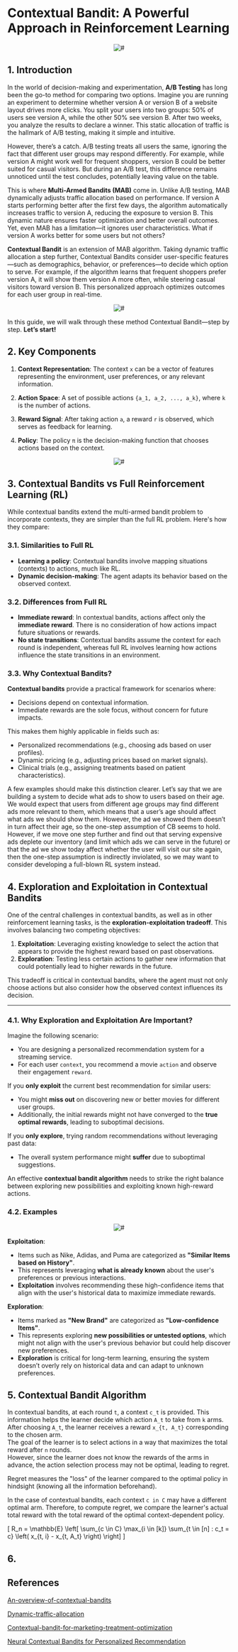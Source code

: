 # Contextual Bandit: A Powerful Approach in Reinforcement Learning

<div align="center">

![#](./images/1_FH4t-DcuKWfLYRWvd4JIjA.jpeg)

</div>

## 1. Introduction

In the world of decision-making and experimentation, **A/B Testing** has long been the go-to method for comparing two options. Imagine you are running an experiment to determine whether version A or version B of a website layout drives more clicks. You split your users into two groups: 50% of users see version A, while the other 50% see version B. After two weeks, you analyze the results to declare a winner. This static allocation of traffic is the hallmark of A/B testing, making it simple and intuitive.

However, there’s a catch. A/B testing treats all users the same, ignoring the fact that different user groups may respond differently. For example, while version A might work well for frequent shoppers, version B could be better suited for casual visitors. But during an A/B test, this difference remains unnoticed until the test concludes, potentially leaving value on the table.

This is where **Multi-Armed Bandits (MAB)** come in. Unlike A/B testing, MAB dynamically adjusts traffic allocation based on performance. If version A starts performing better after the first few days, the algorithm automatically increases traffic to version A, reducing the exposure to version B. This dynamic nature ensures faster optimization and better overall outcomes. Yet, even MAB has a limitation—it ignores user characteristics. What if version A works better for some users but not others?

**Contextual Bandit** is an extension of MAB algorithm. Taking dynamic traffic allocation a step further, Contextual Bandits consider user-specific features—such as demographics, behavior, or preferences—to decide which option to serve. For example, if the algorithm learns that frequent shoppers prefer version A, it will show them version A more often, while steering casual visitors toward version B. This personalized approach optimizes outcomes for each user group in real-time.

<div align="center">

![#](./images/Screenshot%202024-11-17%20160833.png)

</div>

In this guide, we will walk through these method Contextual Bandit—step by step. **Let’s start!**

## 2. Key Components

1. **Context Representation**:
   The context `x` can be a vector of features representing the environment, user preferences, or any relevant information.
   
2. **Action Space**:
   A set of possible actions `{a_1, a_2, ..., a_k}`, where `k` is the number of actions.

3. **Reward Signal**:
   After taking action `a`, a reward `r` is observed, which serves as feedback for learning.

4. **Policy**:
   The policy `π` is the decision-making function that chooses actions based on the context.

<div align="center">

![#](./images/download.jpeg)

</div>

## 3. Contextual Bandits vs Full Reinforcement Learning (RL)
While contextual bandits extend the multi-armed bandit problem to incorporate contexts, they are simpler than the full RL problem. Here's how they compare:

### 3.1. Similarities to Full RL
- **Learning a policy**: Contextual bandits involve mapping situations (contexts) to actions, much like RL.
- **Dynamic decision-making**: The agent adapts its behavior based on the observed context.

### 3.2. Differences from Full RL
- **Immediate reward**: In contextual bandits, actions affect only the **immediate reward**. There is no consideration of how actions impact future situations or rewards.
- **No state transitions**: Contextual bandits assume the context for each round is independent, whereas full RL involves learning how actions influence the state transitions in an environment.

### 3.3. Why Contextual Bandits?

**Contextual bandits** provide a practical framework for scenarios where:
- Decisions depend on contextual information.
- Immediate rewards are the sole focus, without concern for future impacts.

This makes them highly applicable in fields such as:
- Personalized recommendations (e.g., choosing ads based on user profiles).
- Dynamic pricing (e.g., adjusting prices based on market signals).
- Clinical trials (e.g., assigning treatments based on patient characteristics).

A few examples should make this distinction clearer. Let’s say that we are building a system to decide what ads to show to users based on their age. We would expect that users from different age groups may find different ads more relevant to them, which means that a user’s age should affect what ads we should show them. However, the ad we showed them doesn’t in turn affect their age, so the one-step assumption of CB seems to hold. However, if we move one step further and find out that serving expensive ads deplete our inventory (and limit which ads we can serve in the future) or that the ad we show today affect whether the user will visit our site again, then the one-step assumption is indirectly inviolated, so we may want to consider developing a full-blown RL system instead.


## 4. Exploration and Exploitation in Contextual Bandits
One of the central challenges in contextual bandits, as well as in other reinforcement learning tasks, is the **exploration-exploitation tradeoff**. This involves balancing two competing objectives:

1. **Exploitation**: Leveraging existing knowledge to select the action that appears to provide the highest reward based on past observations.
2. **Exploration**: Testing less certain actions to gather new information that could potentially lead to higher rewards in the future.

This tradeoff is critical in contextual bandits, where the agent must not only choose actions but also consider how the observed context influences its decision.

---

### 4.1. Why Exploration and Exploitation Are Important?

Imagine the following scenario:
- You are designing a personalized recommendation system for a streaming service.
- For each user `context`, you recommend a movie `action` and observe their engagement `reward`.

If you **only exploit** the current best recommendation for similar users:
- You might **miss out** on discovering new or better movies for different user groups.
- Additionally, the initial rewards might not have converged to the **true optimal rewards**, leading to suboptimal decisions.

If you **only explore**, trying random recommendations without leveraging past data:
- The overall system performance might **suffer** due to suboptimal suggestions.

An effective **contextual bandit algorithm** needs to strike the right balance between exploring new possibilities and exploiting known high-reward actions.

### 4.2. Examples

<div align="center">

![#](./images/Screenshot%202024-11-18%20002951.png)

</div>

**Exploitation**:
- Items such as Nike, Adidas, and Puma are categorized as **"Similar Items based on History"**.
- This represents leveraging **what is already known** about the user's preferences or previous interactions.
- **Exploitation** involves recommending these high-confidence items that align with the user's historical data to maximize immediate rewards.

**Exploration**:
- Items marked as **"New Brand"** are categorized as **"Low-confidence Items"**.
- This represents exploring **new possibilities or untested options**, which might not align with the user's previous behavior but could help discover new preferences.
- **Exploration** is critical for long-term learning, ensuring the system doesn’t overly rely on historical data and can adapt to unknown preferences.


## 5. Contextual Bandit Algorithm
In contextual bandits, at each round `t`, a context `c_t` is provided. This information helps the learner decide which action `A_t` to take from `k` arms.  
After choosing `A_t`, the learner receives a reward `x_{t, A_t}` corresponding to the chosen arm.  
The goal of the learner is to select actions in a way that maximizes the total reward after `n` rounds.  
However, since the learner does not know the rewards of the arms in advance, the action selection process may not be optimal, leading to regret.

Regret measures the "loss" of the learner compared to the optimal policy in hindsight (knowing all the information beforehand).

In the case of contextual bandits, each context  `c in C` may have a different optimal arm. Therefore, to compute regret, we compare the learner's actual total reward with the total reward of the optimal context-dependent policy.

\[
R_n = \mathbb{E} \left[ \sum_{c \in C} \max_{i \in [k]} \sum_{t \in [n] : c_t = c} \left( x_{t, i} - x_{t, A_t} \right) \right]
\]


## 6.

## References
[An-overview-of-contextual-bandits](https://towardsdatascience.com/an-overview-of-contextual-bandits-53ac3aa45034)  

[Dynamic-traffic-allocation](https://www.kameleoon.com/blog/dynamic-traffic-allocation)

[Contextual-bandit-for-marketing-treatment-optimization](https://www.aboutwayfair.com/careers/tech-blog/contextual-bandit-for-marketing-treatment-optimization)

[Neural Contextual Bandits for Personalized Recommendation](https://www.youtube.com/watch?v=uzD-hRuH0s0)

